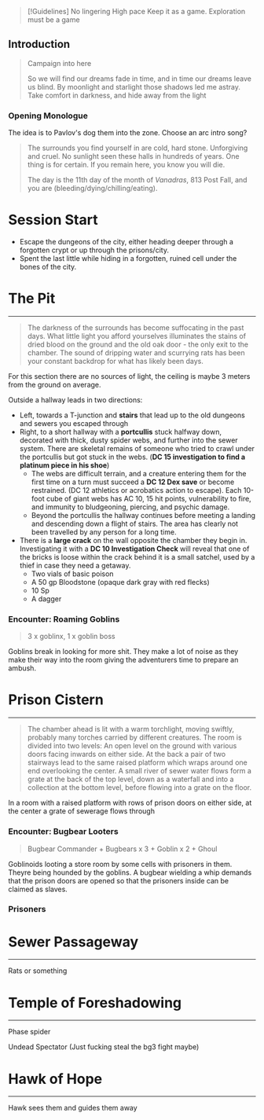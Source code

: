 >[!Guidelines]
>No lingering
>High pace
>Keep it as a game. Exploration must be a game

## Introduction
> Campaign into here
> 
> So we will find our dreams fade in time, and in time our dreams leave us blind. By moonlight and starlight those shadows led me astray. Take comfort in darkness, and hide away from the light

### Opening Monologue
The idea is to Pavlov's dog them into the zone. Choose an arc intro song?

> The surrounds you find yourself in are cold, hard stone. Unforgiving and cruel. No sunlight seen these halls in hundreds of years. One thing is for certain. If you remain here, you know you will die.
>
> The day is the 11th day of the month of *Vanadras*, 813 Post Fall, and you are (bleeding/dying/chilling/eating).

# Session Start
- Escape the dungeons of the city, either heading deeper through a forgotten crypt or up through the prisons/city.
- Spent the last little while hiding in a forgotten, ruined cell under the bones of the city.


# The Pit
---
> The darkness of the surrounds has become suffocating in the past days. What little light you afford yourselves illuminates the stains of dried blood on the ground and the old oak door - the only exit to the chamber. The sound of dripping water and scurrying rats has been your constant backdrop for what has likely been days.

For this section there are no sources of light, the ceiling is maybe 3 meters from the ground on average. 

Outside a hallway leads in two directions:
- Left, towards a T-junction and **stairs** that lead up to the old dungeons and sewers you escaped through
- Right, to a short hallway with a **portcullis** stuck halfway down, decorated with thick, dusty spider webs, and further into the sewer system. There are skeletal remains of someone who tried to crawl under the portcullis but got stuck in the webs. (**DC 15 investigation to find a platinum piece in his shoe**)
	- The webs are difficult terrain, and a creature entering them for the first time on a turn must succeed a **DC 12 Dex save** or become restrained. (DC 12 athletics or acrobatics action to escape). Each 10-foot cube of giant webs has AC 10, 15 hit points, vulnerability to fire, and immunity to bludgeoning, piercing, and psychic damage.
	- Beyond the portcullis the hallway continues before meeting a landing and descending down a flight of stairs. The area has clearly not been travelled by any person for a long time.
- There is a **large crack** on the wall opposite the chamber they begin in. Investigating it with a **DC 10 Investigation Check** will reveal that one of the bricks is loose within the crack behind it is a small satchel, used by a thief in case they need a getaway.
	- Two vials of basic poison
	- A 50 gp Bloodstone (opaque dark gray with red flecks)
	- 10 Sp
	- A dagger
### Encounter: Roaming Goblins
> 3 x goblinx, 1 x goblin boss

Goblins break in looking for more shit. They make a lot of noise as they make their way into the room giving the adventurers time to prepare an ambush.

# Prison Cistern
---
> The chamber ahead is lit with a warm torchlight, moving swiftly, probably many torches carried by different creatures. The room is divided into two levels: An open level on the ground with various doors facing inwards on either side. At the back a pair of two stairways lead to the same raised platform which wraps around one end overlooking the center. A small river of sewer water flows form a grate at the back of the top level, down as a waterfall and into a collection at the bottom level, before flowing into a grate on the floor. 

In a room with a raised platform with rows of prison doors on either side, at the center a grate of sewerage flows through

### Encounter: Bugbear Looters
> Bugbear Commander + Bugbears x 3 + Goblin x 2 + Ghoul

Goblinoids looting a store room by some cells with prisoners in them. Theyre being hounded by the goblins. A bugbear wielding a whip demands that the prison doors are opened so that the prisoners inside can be claimed as slaves.

### Prisoners


# Sewer Passageway
---
Rats or something


# Temple of Foreshadowing
---
Phase spider

Undead
Spectator (Just fucking steal the bg3 fight maybe)


# Hawk of Hope
---
Hawk sees them and guides them away
